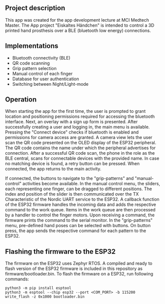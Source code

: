 ## Project description
This app was created for the app development lecture at MCI Medtech Master. The App project "Eiskaltes Händchen" is intended to control a 3D printed hand prosthesis over a BLE (bluetooth low energy) connections. 

## Implementations
+ Bluetooth connectivity (BLE)
+ QR code scanning
+ Grip pattern selection
+ Manual control of each finger
+ Database for user authentication
+ Switching between Night/Light-mode

## Operation
When starting the app for the first time, the user is prompted to grant location and positioning permissions required for accessing the bluetooth interface. Next, an overlay with a sign up form is presented. After successfully creating a user and logging in, the main menu is available. Pressing the "Connect device" checks if bluetooth is enabled and permissions for camera access are granted. A camera view lets the user scan the QR code presented on the OLED display of the ESP32 peripheral. The QR code contains the name under which the peripheral advertises for connection. After a successful QR code scan, the phone in the role as the BLE central, scans for connectable devices with the provided name. In case no matching device is found, a retry button can be pressed. When connected, the app returns to the main activity. 

If connected, the buttons to navigate to the "grip-patterns" and "manual-control" activities become available. In the manual control menu, the sliders, each representing one finger, can be dragged to different positions. The index and position of the slider is then communicated over the TX Characteristic of the Nordic UART service to the ESP32. A callback function of the ESP32 firmware handles the incoming data and adds the respective command to the work queue. Items in the work queue are then processed by a handler to control the finger motors. Upon receiving a command, the firmware prints the command to the serial monitor. In the "grip-patterns" menu, pre-defined hand poses can be selected with buttons. On button press, the app sends the respective command for each pattern to the ESP32. 
  

## Flashing the firmware to the ESP32
The firmware on the ESP32 uses Zephyr RTOS. A compiled and ready to flash version of the ESP32 firmware is included in this repository as firmware/bootloader.bin.
To flash the firmware on a ESP32, run following commands:

    python3 -m pip install esptool
    python3 -m esptool --chip esp32 --port <COM_PORT> -b 115200 write_flash -z 0x1000 bootloader.bin



  


